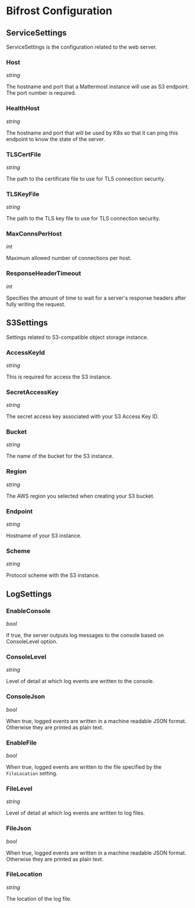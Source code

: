 # Bifrost Configuration

## ServiceSettings

ServiceSettings is the configuration related to the web server.

### Host

*string*

The hostname and port that a Mattermost instance will use as S3 endpoint. The port number is required.

### HealthHost

*string*

The hostname and port that will be used by K8s so that it can ping this endpoint to know the state of the server.

### TLSCertFile

*string*

The path to the certificate file to use for TLS connection security.

### TLSKeyFile

*string*

The path to the TLS key file to use for TLS connection security.

### MaxConnsPerHost

*int*

Maximum allowed number of connections per host.

### ResponseHeaderTimeout

*int*

Specifies the amount of time to wait for a server's response headers after fully writing the request.

## S3Settings

Settings related to S3-compatible object storage instance.

### AccessKeyId

*string*

This is required for access the S3 instance.

### SecretAccessKey

*string*

The secret access key associated with your S3 Access Key ID.

### Bucket

*string*

The name of the bucket for the S3 instance.

### Region

*string*

The AWS region you selected when creating your S3 bucket.

### Endpoint

*string*

Hostname of your S3 instance.

### Scheme

*string*

Protocol scheme with the S3 instance.

## LogSettings

### EnableConsole

*bool*

If true, the server outputs log messages to the console based on ConsoleLevel option.

### ConsoleLevel

*string*

Level of detail at which log events are written to the console.

### ConsoleJson

*bool*

When true, logged events are written in a machine readable JSON format. Otherwise they are printed as plain text.

### EnableFile

*bool*

When true, logged events are written to the file specified by the `FileLocation` setting.

### FileLevel

*string*

Level of detail at which log events are written to log files.

### FileJson

*bool*

When true, logged events are written in a machine readable JSON format. Otherwise they are printed as plain text.

### FileLocation

*string*

The location of the log file.
